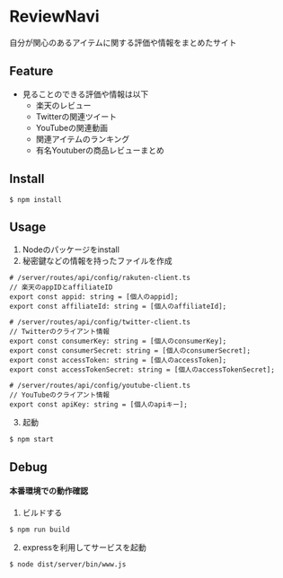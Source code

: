# ReviewNavi

自分が関心のあるアイテムに関する評価や情報をまとめたサイト

## Feature
* 見ることのできる評価や情報は以下
  - 楽天のレビュー
  - Twitterの関連ツイート
  - YouTubeの関連動画
  - 関連アイテムのランキング
  - 有名Youtuberの商品レビューまとめ

## Install

```
$ npm install
```

## Usage
1. Nodeのパッケージをinstall
2. 秘密鍵などの情報を持ったファイルを作成

  ```
  # /server/routes/api/config/rakuten-client.ts
  // 楽天のappIDとaffiliateID
  export const appid: string = [個人のappid];
  export const affiliateId: string = [個人のaffiliateId];

  # /server/routes/api/config/twitter-client.ts
  // Twitterのクライアント情報
  export const consumerKey: string = [個人のconsumerKey];
  export const consumerSecret: string = [個人のconsumerSecret];
  export const accessToken: string = [個人のaccessToken];
  export const accessTokenSecret: string = [個人のaccessTokenSecret];

  # /server/routes/api/config/youtube-client.ts
  // YouTubeのクライアント情報
  export const apiKey: string = [個人のapiキー];
  ```

3. 起動

  ```
  $ npm start
  ```

## Debug
#### 本番環境での動作確認
1. ビルドする

  ```
  $ npm run build
  ```

2. expressを利用してサービスを起動

  ```
  $ node dist/server/bin/www.js
  ```
